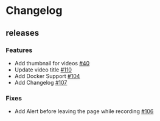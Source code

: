 # Changelog

## releases

### Features
 - Add thumbnail for videos [#40](https://github.com/AmolKumarGupta/Websnapper/issues/40)
 - Update video title [#110](https://github.com/AmolKumarGupta/Websnapper/issues/110)
 - Add Docker Support [#104](https://github.com/AmolKumarGupta/Websnapper/issues/104)
 - Add Changelog [#107](https://github.com/AmolKumarGupta/Websnapper/issues/107)

### Fixes
 - Add Alert before leaving the page while recording [#106](https://github.com/AmolKumarGupta/Websnapper/issues/106)
